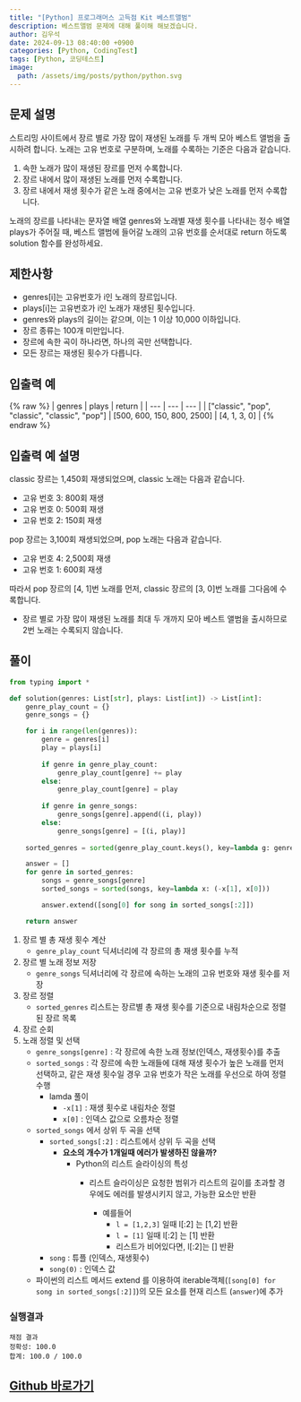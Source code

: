 ```yaml
---
title: "[Python] 프로그래머스 고득점 Kit 베스트앨범"
description: 베스트앨범 문제에 대해 풀이해 해보겠습니다.
author: 김우석
date: 2024-09-13 08:40:00 +0900
categories: [Python, CodingTest]
tags: [Python, 코딩테스트]
image:
  path: /assets/img/posts/python/python.svg
---
```


## 문제 설명
스트리밍 사이트에서 장르 별로 가장 많이 재생된 노래를 두 개씩 모아 베스트 앨범을 출시하려 합니다. 노래는 고유 번호로 구분하며, 노래를 수록하는 기준은 다음과 같습니다.

1. 속한 노래가 많이 재생된 장르를 먼저 수록합니다.
2. 장르 내에서 많이 재생된 노래를 먼저 수록합니다.
3. 장르 내에서 재생 횟수가 같은 노래 중에서는 고유 번호가 낮은 노래를 먼저 수록합니다.

노래의 장르를 나타내는 문자열 배열 genres와 노래별 재생 횟수를 나타내는 정수 배열 plays가 주어질 때, 베스트 앨범에 들어갈 노래의 고유 번호를 순서대로 return 하도록 solution 함수를 완성하세요.


## 제한사항
- genres[i]는 고유번호가 i인 노래의 장르입니다.
- plays[i]는 고유번호가 i인 노래가 재생된 횟수입니다.
- genres와 plays의 길이는 같으며, 이는 1 이상 10,000 이하입니다.
- 장르 종류는 100개 미만입니다.
- 장르에 속한 곡이 하나라면, 하나의 곡만 선택합니다.
- 모든 장르는 재생된 횟수가 다릅니다.


## 입출력 예
{% raw %}
| genres | plays | return |
| --- | --- | --- |
| \["classic", "pop", "classic", "classic", "pop"\] | \[500, 600, 150, 800, 2500\] | \[4, 1, 3, 0\] |
{% endraw %}

## 입출력 예 설명

classic 장르는 1,450회 재생되었으며, classic 노래는 다음과 같습니다.

- 고유 번호 3: 800회 재생
- 고유 번호 0: 500회 재생
- 고유 번호 2: 150회 재생

pop 장르는 3,100회 재생되었으며, pop 노래는 다음과 같습니다.

- 고유 번호 4: 2,500회 재생
- 고유 번호 1: 600회 재생

따라서 pop 장르의 [4, 1]번 노래를 먼저, classic 장르의 [3, 0]번 노래를 그다음에 수록합니다.

- 장르 별로 가장 많이 재생된 노래를 최대 두 개까지 모아 베스트 앨범을 출시하므로 2번 노래는 수록되지 않습니다.



## 풀이 
```python
from typing import *

def solution(genres: List[str], plays: List[int]) -> List[int]:
    genre_play_count = {}
    genre_songs = {}

    for i in range(len(genres)):
        genre = genres[i]
        play = plays[i]
        
        if genre in genre_play_count:
            genre_play_count[genre] += play
        else:
            genre_play_count[genre] = play
        
        if genre in genre_songs:
            genre_songs[genre].append((i, play))
        else:
            genre_songs[genre] = [(i, play)]
    
    sorted_genres = sorted(genre_play_count.keys(), key=lambda g: genre_play_count[g], reverse=True)

    answer = []
    for genre in sorted_genres:
        songs = genre_songs[genre]
        sorted_songs = sorted(songs, key=lambda x: (-x[1], x[0]))

        answer.extend([song[0] for song in sorted_songs[:2]])

    return answer 
```

1. 장르 별 총 재생 횟수 계산
    - `genre_play_count` 딕셔너리에 각 장르의 총 재생 횟수를 누적
2. 장르 별 노래 정보 저장
    - `genre_songs` 딕셔너리에 각 장르에 속하는 노래의 고유 번호와 재생 횟수를 저장
3. 장르 정렬
    - `sorted_genres` 리스트는 장르별 총 재생 횟수를 기준으로 내림차순으로 정렬된 장르 목록
4. 장르 순회
5. 노래 정렬 및 선택
    - `genre_songs[genre]` : 각 장르에 속한 노래 정보(인덱스, 재생횟수)를 추출 
    - `sorted_songs` : 각 장르에 속한 노래들에 대해 재생 횟수가 높은 노래를 먼저 선택하고, 같은 재생 횟수일 경우 고유 번호가 작은 노래를 우선으로 하여 정렬 수행
        - lamda 풀이
            - `-x[1]` : 재생 횟수로 내림차순 정렬
            - `x[0]` : 인덱스 값으로 오름차순 정렬
    - `sorted_songs` 에서 상위 두 곡을 선택
        - `sorted_songs[:2]` : 리스트에서 상위 두 곡을 선택 
            - **요소의 개수가 1개일때 에러가 발생하진 않을까?**
                - Python의 리스트 슬라이싱의 특성
                    - 리스트 슬라이싱은 요청한 범위가 리스트의 길이를 초과할 경우에도 에러를 발생시키지 않고, 가능한 요소만 반환

                        - 예를들어
                            - `l = [1,2,3]` 일때 l[:2] 는 [1,2] 반환
                            - `l = [1]` 일때 l[:2] 는 [1] 반환
                            - 리스트가 비어있다면, l[:2]는 [] 반환
        - `song` : 튜플 (인덱스, 재생횟수)
        - `song(0)` : 인덱스 값
    - 파이썬의 리스트 메서드 extend 를 이용하여 iterable객체(`[song[0] for song in sorted_songs[:2]]`)의 모든 요소를 현재 리스트 (`answer`)에 추가


### 실행결과
```
채점 결과
정확성: 100.0
합계: 100.0 / 100.0
```


        

## [Github 바로가기](https://github.com/kr-goos/coding-test-solutions/blob/master/programmers/HighScoreKit/hash/best_album/solution.py)